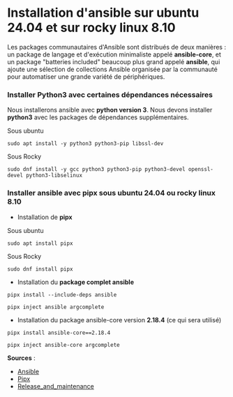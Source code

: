 # Installation d'ansible sur ubuntu 24.04 et sur rocky linux 8.10

Les packages communautaires d'Ansible sont distribués de deux manières : un package de langage et d'exécution minimaliste appelé **ansible-core**, et un package "batteries included" beaucoup plus grand appelé **ansible**, qui ajoute une sélection de collections Ansible organisée par la communauté pour automatiser une grande variété de périphériques.

### Installer Python3 avec certaines dépendances nécessaires

Nous installerons ansible avec **python version 3**. Nous devons installer **python3** avec les packages de dépendances supplémentaires.

Sous ubuntu
```
sudo apt install -y python3 python3-pip libssl-dev
```

Sous Rocky
```
sudo dnf install -y gcc python3 python3-pip python3-devel openssl-devel python3-libselinux
```

### Installer ansible avec pipx sous ubuntu 24.04 ou rocky linux 8.10

- Installation de **pipx**

Sous ubuntu
```
sudo apt install pipx
```

Sous Rocky
```
sudo dnf install pipx
```

- Installation du **package complet ansible**

```
pipx install --include-deps ansible
```

```
pipx inject ansible argcomplete
```

- Installation du package ansible-core version **2.18.4** (ce qui sera utilisé)

```
pipx install ansible-core==2.18.4
```

```
pipx inject ansible-core argcomplete
```

**Sources** :
- [Ansible](https://docs.ansible.com/ansible/latest/installation_guide/installation_distros.html)
- [Pipx](https://pipx.pypa.io/stable/)
- [Release_and_maintenance](https://docs.ansible.com/ansible/latest/reference_appendices/release_and_maintenance.html)